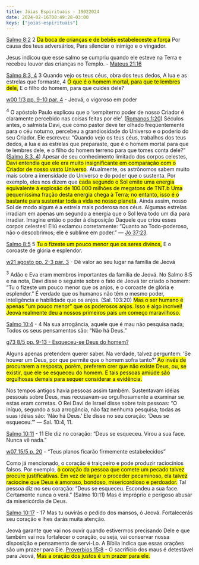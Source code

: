 ```yaml
---
title: Jóias Espirituais - 19022024
date: 2024-02-16T08:49:28-03:00
keys: ["joias-espirituais"]
---
```


[Salmo 8:2](https://www.jw.org/finder?wtlocale=T&pub=nwtsty&srctype=wol&bible=19008002&srcid=share) 2 <mark>Da boca de crianças e de bebês estabeleceste a força</mark> Por causa dos teus adversários, Para silenciar o inimigo e o vingador.

<div class='quadro'>Jesus indicou que esse salmo se cumpriu quando ele esteve na Terra e recebeu louvor das crianças no Templo. - <a href="https://www.jw.org/finder?wtlocale=T&pub=nwtsty&srctype=wol&bible=40021016&srcid=share">Mateus 21:16</a></div>

[Salmo 8:3, 4](https://www.jw.org/finder?wtlocale=T&pub=nwtsty&srctype=wol&bible=19008003-19008004&srcid=share) 3 Quando vejo os teus céus, obra dos teus dedos, A lua e as estrelas que formaste, 4 <mark class="green">O que é o homem mortal, para que te lembres dele,</mark> E o filho do homem, para que cuides dele?

<div class='quadro'>
<a href="https://www.jw.org/finder?wtlocale=T&docid=2000162&srctype=wol&srcid=share&par=7">w00 1/3 pp. 9-10 par. 4</a> - Jeová, o vigoroso em poder

<sup>4</sup> O apóstolo Paulo explicou que o ‘sempiterno poder de nosso Criador é claramente percebido nas coisas feitas por ele’. ([Romanos 1:20](https://wol.jw.org/pt/wol/b/r5/lp-t/nwtsty/45/1#study=discover&v=45:1:20)) Séculos antes, o salmista Davi, que como pastor deve ter olhado freqüentemente para o céu noturno, percebeu a grandiosidade do Universo e o poderio do seu Criador. Ele escreveu: “Quando vejo os teus céus, trabalhos dos teus dedos, a lua e as estrelas que preparaste, que é o homem mortal para que te lembres dele, e o filho do homem terreno para que tomes conta dele?” ([Salmo 8:3, 4](https://wol.jw.org/pt/wol/b/r5/lp-t/nwtsty/19/8#s=4&study=discover&v=19:8:3-19:8:4)) Apesar de seu conhecimento limitado dos corpos celestes, <mark class="green">Davi entendia que ele era muito insignificante em comparação com o Criador de nosso vasto Universo</mark>. Atualmente, os astrônomos sabem muito mais sobre a imensidade do Universo e do poder que o sustenta. Por exemplo, eles nos dizem que <mark class="green">cada segundo o Sol emite uma energia equivalente à explosão de 100.000 milhões de megatons de TNT.b Uma pequeníssima fração desta energia chega à Terra; no entanto, isso é o bastante para sustentar toda a vida no nosso planeta</mark>. Ainda assim, nosso Sol de modo algum é a estrela mais poderosa nos céus. Algumas estrelas irradiam em apenas um segundo a energia que o Sol leva todo um dia para irradiar. Imagine então o poder à disposição Daquele que criou esses corpos celestes! Eliú exclamou corretamente: “Quanto ao Todo-poderoso, não o descobrimos; ele é sublime em poder.” — <a href="https://wol.jw.org/pt/wol/b/r5/lp-t/nwtsty/18/37#study=discover&v=18:37:23-18:37:23">Jó 37:23</a>.</div>

[Salmo 8:5](https://www.jw.org/finder?wtlocale=T&pub=nwtsty&srctype=wol&bible=19008005&srcid=share) 5 <mark class="blue">Tu o fizeste um pouco menor que os seres divinos,</mark> E o coroaste de glória e esplendor.

<div class="quadro"><a href="https://www.jw.org/finder?wtlocale=T&docid=2021520&srctype=wol&srcid=share&par=8">w21 agosto pp. 2-3 par. 3</a> - Dê valor ao seu lugar na família de Jeová

<sup>3</sup> Adão e Eva eram membros importantes da família de Jeová. No Salmo 8:5 e na nota, Davi disse o seguinte sobre o fato de Jeová ter criado o homem: “Tu o fizeste um pouco menor que os anjos, e o coroaste de glória e esplendor.” É verdade que os humanos não têm o mesmo poder, inteligência e habilidade que os anjos. (Sal. 103:20) <mark class="blue">Mas o ser humano é apenas “um pouco menor” que os poderosos anjos. Isso é algo incrível! Jeová realmente deu a nossos primeiros pais um começo maravilhoso.</mark></div>

[Salmo 10:4](https://www.jw.org/finder?wtlocale=T&pub=nwtsty&srctype=wol&bible=19010004&srcid=share) - 4 Na sua arrogância, aquele que é mau não pesquisa nada;
Todos os seus pensamentos são: “Não há Deus.”

<div class='quadro'><a href="https://wol.jw.org/pt/wol/d/r5/lp-t/101972762#h=2:0-7:0">g73 8/5 pp. 9-13 - Esqueceu-se Deus do homem?</a>

Alguns apenas pretendem querer saber. Na verdade, talvez perguntem: ‘Se houver um Deus, por que permite que o homem sofra tanto?’ <mark class='orange'>Ao invés de procurarem a resposta, porém, preferem crer que não existe Deus, ou, se existir, que ele se esqueceu do homem. E tais pessoas amiúde são orgulhosas demais para sequer considerar a evidência.</mark>

Nos tempos antigos havia pessoas assim também. Sustentavam idéias pessoais sobre Deus, mas recusavam-se orgulhosamente a examinar se estas eram corretas. O Rei Davi de Israel disse sobre tais pessoas: “O iníquo, segundo a sua arrogância, não faz nenhuma pesquisa; todas as suas idéias são: ‘Não há Deus.’ Ele disse no seu coração: ‘Deus se esqueceu.’” — Sal. 10:4, 11.</div>

[Salmo 10:11](https://www.jw.org/finder?wtlocale=T&pub=nwtsty&srctype=wol&bible=19010011&srcid=share) - 11 Ele diz no coração: “Deus se esqueceu. Virou a sua face.
Nunca vê nada.”

<div class="quadro"><a href="https://www.jw.org/finder?wtlocale=T&docid=2007365&srctype=wol&srcid=share&par=25">w07 15/5 p. 20</a> - “Teus planos ficarão firmemente estabelecidos”

Como já mencionado, o coração é traiçoeiro e pode produzir raciocínios falsos. Por exemplo, <mark class="orange">o coração da pessoa que comete um pecado talvez procure justificativas. Em vez de largar o proceder pecaminoso, ela talvez raciocine que Deus é amoroso, bondoso, misericordioso e perdoador.</mark> Tal pessoa diz no seu coração: “Deus se esqueceu. Escondeu a sua face. Certamente nunca o verá.” (Salmo 10:11) Mas é impróprio e perigoso abusar da misericórdia de Deus.</div>

[Salmo 10:17](https://www.jw.org/finder?wtlocale=T&pub=nwtsty&srctype=wol&bible=19010017&srcid=share) - 17 Mas tu ouvirás o pedido dos mansos, ó Jeová. Fortalecerás seu coração e lhes darás muita atenção.

<div class="quadro">Jeová garante que vai nos ouvir quando estivermos precisando Dele e que também vai nos fortalecer o coração, ou seja, vai conservar nossa disposição e pensamento de servi-Lo. A Bíblia indica que essas orações são um prazer para Ele.
<a href="https://www.jw.org/finder?wtlocale=T&pub=nwtsty&srctype=wol&bible=20015008&srcid=share">Proverbios 15:8</a> - O sacrifício dos maus é detestável para Jeová, <mark class="orange">Mas a oração dos justos é um prazer para ele.</mark>
</div>

